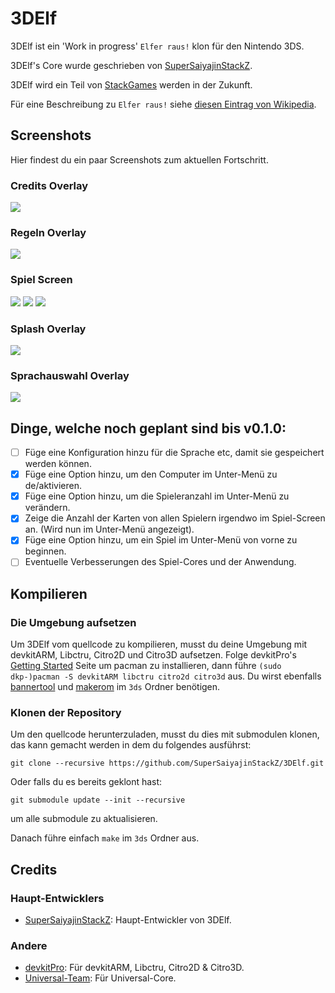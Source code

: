 # 3DElf
3DElf ist ein 'Work in progress' `Elfer raus!` klon für den Nintendo 3DS.

3DElf's Core wurde geschrieben von [SuperSaiyajinStackZ](https://github.com/SuperSaiyajinStackZ).

3DElf wird ein Teil von [StackGames](https://github.com/SuperSaiyajinStackZ/Stack-Game-Template) werden in der Zukunft.

Für eine Beschreibung zu `Elfer raus!` siehe [diesen Eintrag von Wikipedia](https://de.wikipedia.org/wiki/Elfer_raus!).

## Screenshots

Hier findest du ein paar Screenshots zum aktuellen Fortschritt.

### Credits Overlay
![](https://github.com/SuperSaiyajinStackZ/3DElf/blob/main/screenshots/credits.png)

### Regeln Overlay
![](https://github.com/SuperSaiyajinStackZ/3DElf/blob/main/screenshots/regeln.png)

### Spiel Screen
![](https://github.com/SuperSaiyajinStackZ/3DElf/blob/main/screenshots/anweisung.png) ![](https://github.com/SuperSaiyajinStackZ/3DElf/blob/main/screenshots/spielScreen.png)  ![](https://github.com/SuperSaiyajinStackZ/3DElf/blob/main/screenshots/unter_menu.png)

### Splash Overlay
![](https://github.com/SuperSaiyajinStackZ/3DElf/blob/main/screenshots/dev_by.png)

### Sprachauswahl Overlay
![](https://github.com/SuperSaiyajinStackZ/3DElf/blob/main/screenshots/sprachauswahl.png)


## Dinge, welche noch geplant sind bis v0.1.0:
- [ ] Füge eine Konfiguration hinzu für die Sprache etc, damit sie gespeichert werden können.
- [x] Füge eine Option hinzu, um den Computer im Unter-Menü zu de/aktivieren.
- [x] Füge eine Option hinzu, um die Spieleranzahl im Unter-Menü zu verändern.
- [x] Zeige die Anzahl der Karten von allen Spielern irgendwo im Spiel-Screen an. (Wird nun im Unter-Menü angezeigt).
- [x] Füge eine Option hinzu, um ein Spiel im Unter-Menü von vorne zu beginnen.
- [ ] Eventuelle Verbesserungen des Spiel-Cores und der Anwendung.

## Kompilieren
### Die Umgebung aufsetzen

Um 3DElf vom quellcode zu kompilieren, musst du deine Umgebung mit devkitARM, Libctru, Citro2D und Citro3D aufsetzen. Folge devkitPro's [Getting Started](https://devkitpro.org/wiki/Getting_Started) Seite um pacman zu installieren, dann führe `(sudo dkp-)pacman -S devkitARM libctru citro2d citro3d` aus. Du wirst ebenfalls [bannertool](https://github.com/Steveice10/bannertool/releases/latest) und [makerom](https://github.com/profi200/Project_CTR/releases/latest) im `3ds` Ordner benötigen.

### Klonen der Repository

Um den quellcode herunterzuladen, musst du dies mit submodulen klonen, das kann gemacht werden in dem du folgendes ausführst:
```
git clone --recursive https://github.com/SuperSaiyajinStackZ/3DElf.git
```
Oder falls du es bereits geklont hast:
```
git submodule update --init --recursive
```
um alle submodule zu aktualisieren.


Danach führe einfach `make` im `3ds` Ordner aus.

## Credits
### Haupt-Entwicklers
- [SuperSaiyajinStackZ](https://github.com/SuperSaiyajinStackZ): Haupt-Entwickler von 3DElf.

### Andere
- [devkitPro](https://github.com/devkitPro): Für devkitARM, Libctru, Citro2D & Citro3D.
- [Universal-Team](https://github.com/Universal-Team): Für Universal-Core.
